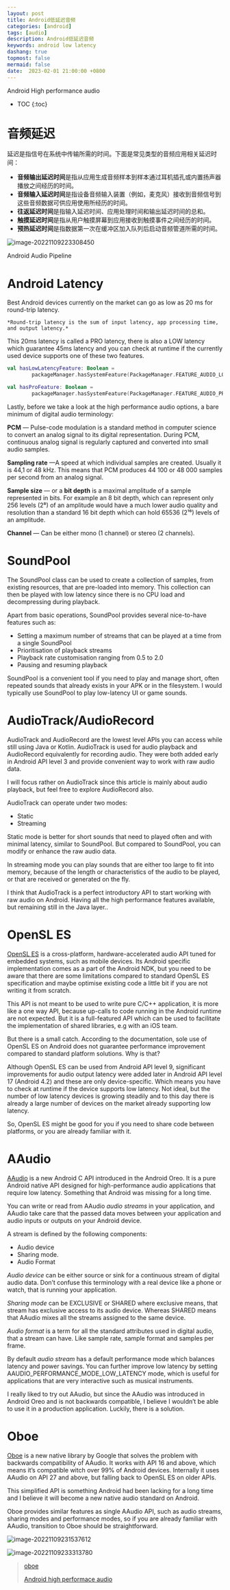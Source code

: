 ```yaml
---
layout: post
title: Android低延迟音频
categories: [android]
tags: [audio]
description: Android低延迟音频
keywords: android low latency
dashang: true
topmost: false
mermaid: false
date:  2023-02-01 21:00:00 +0800
---
```

Android High performance audio

<!-- more -->

* TOC
{:toc}


# 音频延迟

延迟是指信号在系统中传输所需的时间。下面是常见类型的音频应用相关延迟时间：

- **音频输出延迟时间**是指从应用生成音频样本到样本通过耳机插孔或内置扬声器播放之间经历的时间。
- **音频输入延迟时间**是指设备音频输入装置（例如，麦克风）接收到音频信号到这些音频数据可供应用使用所经历的时间。
- **往返延迟时间**是指输入延迟时间、应用处理时间和输出延迟时间的总和。
- **触摸延迟时间**是指从用户触摸屏幕到应用接收到触摸事件之间经历的时间。
- **预热延迟时间**是指数据第一次在缓冲区加入队列后启动音频管道所需的时间。



![image-20221109223308450](/images/android/audio/image-20221109223308450.png)

Android Audio Pipeline

# Android Latency

Best Android devices currently on the market can go as low as 20 ms for round-trip latency.

`*Round-trip latency is the sum of input latency, app processing time, and output latency.*`

This 20ms latency is called a PRO latency, there is also a LOW latency which guarantee 45ms latency and you can check at runtime if the currently used device supports one of these two features.

```kotlin
val hasLowLatencyFeature: Boolean =
        packageManager.hasSystemFeature(PackageManager.FEATURE_AUDIO_LOW_LATENCY)

val hasProFeature: Boolean =
        packageManager.hasSystemFeature(PackageManager.FEATURE_AUDIO_PRO)
```



Lastly, before we take a look at the high performance audio options, a bare minimum of digital audio terminology:

**PCM** — Pulse-code modulation is a standard method in computer science to convert an analog signal to its digital representation. During PCM, continuous analog signal is regularly captured and converted into small audio samples.

**Sampling rate** —A speed at which individual samples are created. Usually it is 44,1 or 48 kHz. This means that PCM produces 44 100 or 48 000 samples per second from an analog signal.

**Sample size** — or a **bit depth** is a maximal amplitude of a sample represented in bits. For example an 8 bit depth, which can represent only 256 levels (2⁸) of an amplitude would have a much lower audio quality and resolution than a standard 16 bit depth which can hold 65536 (2¹⁶) levels of an amplitude.

**Channel** — Can be either mono (1 channel) or stereo (2 channels).

# SoundPool

The SoundPool class can be used to create a collection of samples, from existing resources, that are pre-loaded into memory. This collection can then be played with low latency since there is no CPU load and decompressing during playback.

Apart from basic operations, SoundPool provides several nice-to-have features such as:

- Setting a maximum number of streams that can be played at a time from a single SoundPool
- Prioritisation of playback streams
- Playback rate customisation ranging from 0.5 to 2.0
- Pausing and resuming playback

SoundPool is a convenient tool if you need to play and manage short, often repeated sounds that already exists in your APK or in the filesystem. I would typically use SoundPool to play low-latency UI or game sounds.

# **AudioTrack/AudioRecord**

AudioTrack and AudioRecord are the lowest level APIs you can access while still using Java or Kotlin. AudioTrack is used for audio playback and AudioRecord equivalently for recording audio. They were both added early in Android API level 3 and provide convenient way to work with raw audio data.

I will focus rather on AudioTrack since this article is mainly about audio playback, but feel free to explore AudioRecord also.

AudioTrack can operate under two modes:

- Static
- Streaming

Static mode is better for short sounds that need to played often and with minimal latency, similar to SoundPool. But compared to SoundPool, you can modify or enhance the raw audio data.

In streaming mode you can play sounds that are either too large to fit into memory, because of the length or characteristics of the audio to be played, or that are received or generated on the fly.

I think that AudioTrack is a perfect introductory API to start working with raw audio on Android. Having all the high performance features available, but remaining still in the Java layer..

# OpenSL ES

[OpenSL ES](https://www.khronos.org/opensles/) is a cross-platform, hardware-accelerated audio API tuned for embedded systems, such as mobile devices. Its Android specific implementation comes as a part of the Android NDK, but you need to be aware that there are some limitations compared to standard OpenSL ES specification and maybe optimise existing code a little bit if you are not writing it from scratch.

This API is not meant to be used to write pure C/C++ application, it is more like a one way API, because up-calls to code running in the Android runtime are not expected. But it is a full-featured API which can be used to facilitate the implementation of shared libraries, e.g with an iOS team.

But there is a small catch. According to the documentation, sole use of OpenSL ES on Android does not guarantee performance improvement compared to standard platform solutions. Why is that?

Although OpenSL ES can be used from Android API level 9, significant improvements for audio output latency were added later in Android API level 17 (Android 4.2) and these are only device-specific. Which means you have to check at runtime if the device supports low latency. Not ideal, but the number of low latency devices is growing steadily and to this day there is already a large number of devices on the market already supporting low latency.

So, OpenSL ES might be good for you if you need to share code between platforms, or you are already familiar with it.

# AAudio

[AAudio](https://developer.android.com/ndk/guides/audio/aaudio/aaudio) is a new Android C API introduced in the Android Oreo. It is a pure Android native API designed for high-performance audio applications that require low latency. Something that Android was missing for a long time.

You can write or read from AAudio *audio streams* in your application, and AAudio take care that the passed data moves between your application and audio inputs or outputs on your Android device.

A stream is defined by the following components:

- Audio device
- Sharing mode.
- Audio Format

*Audio device* can be either source or sink for a continuous stream of digital audio data. Don’t confuse this terminology with a real device like a phone or watch, that is running your application.

*Sharing mode* can be EXCLUSIVE or SHARED where exclusive means, that stream has exclusive access to its audio device. Whereas SHARED means that AAudio mixes all the streams assigned to the same device.

*Audio format* is a term for all the standard attributes used in digital audio, that a stream can have. Like sample rate, sample format and samples per frame.

By default *audio stream* has a default performance mode which balances latency and power savings. You can further improve low latency by setting AAUDIO_PERFORMANCE_MODE_LOW_LATENCY mode, which is useful for applications that are very interactive such as musical instruments.

I really liked to try out AAudio, but since the AAudio was introduced in Android Oreo and is not backwards compatible, I believe I wouldn’t be able to use it in a production application. Luckily, there is a solution.

# Oboe

[Oboe](https://github.com/google/oboe) is a new native library by Google that solves the problem with backwards compatibility of AAudio. It works with API 16 and above, which means it’s compatible witch over 99% of Android devices. Internally it uses AAudio on API 27 and above, but falling back to OpenSL ES on older APIs.

This simplified API is something Android had been lacking for a long time and I believe it will become a new native audio standard on Android.

Oboe provides similar features as single AAudio API, such as audio streams, sharing modes and performance modes, so if you are already familiar with AAudio, transition to Oboe should be straightforward.



![image-20221109231537612](/images/android/audio/image-20221109231537612.png)



![image-20221109233313780](/images/android/audio/image-20221109233313780.png)





> [oboe](https://github.com/google/oboe)
>
> [Android high performace audio](https://github.com/googlearchive/android-audio-high-performance)
>
> 